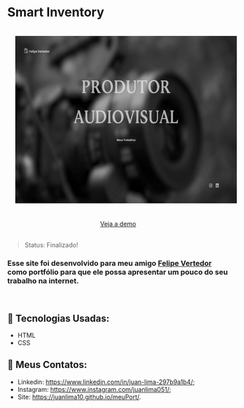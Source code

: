 # Smart Inventory
<div align="center">
<img style="margin: 18px;" height="380em" src="img/site-img.png"/>
</div>

</br>

<div align="center"> 
<a href="https://juanlima10.github.io/fifoPortfolio/">Veja a demo</a>
</div>

</br>

> Status: Finalizado!

### Esse site foi desenvolvido para meu amigo <a href="https://www.linkedin.com/in/felipe-vertedor-franzoni-952841186/">Felipe Vertedor</a> como portfólio para que ele possa apresentar um pouco do seu trabalho na internet.

<br/>

## 🧪 Tecnologias Usadas:

+ HTML
+ CSS

## 🧾 Meus Contatos:

* Linkedin: <a href="https://www.linkedin.com/in/juan-lima-297b9a1b4/">https://www.linkedin.com/in/juan-lima-297b9a1b4/</a>;
* Instagram: <a href="https://www.instagram.com/juanlima051/">https://www.instagram.com/juanlima051/</a>;
* Site: <a href="https://juanlima10.github.io/meuPort/">https://juanlima10.github.io/meuPort/</a>.
